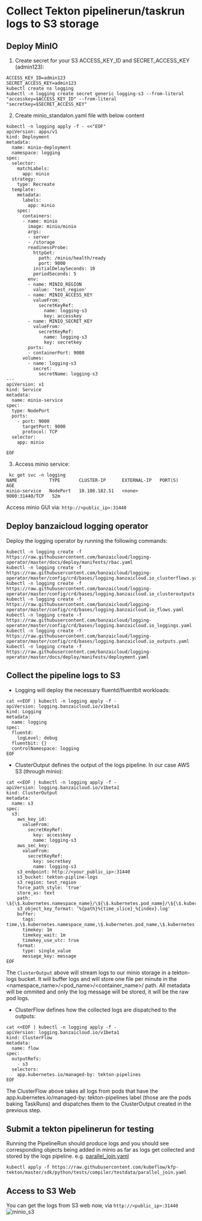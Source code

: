 # Collect Tekton pipelinerun/taskrun logs to S3 storage

## Deploy MinIO

1. Create secret  for your S3 ACCESS_KEY_ID and SECRET_ACCESS_KEY (admin123):
```
ACCESS_KEY_ID=admin123
SECRET_ACCESS_KEY=admin123
kubectl create ns logging
kubectl -n logging create secret generic logging-s3 --from-literal "accesskey=$ACCESS_KEY_ID" --from-literal "secretkey=$SECRET_ACCESS_KEY"
```

2. Create minio_standalon.yaml file with below content

```
kubectl -n logging apply -f - <<"EOF" 
apiVersion: apps/v1
kind: Deployment
metadata:
  name: minio-deployment
  namespace: logging
spec:
  selector:
    matchLabels:
      app: minio
  strategy:
    type: Recreate
  template:
    metadata:
      labels:
        app: minio
    spec:
      containers:
      - name: minio
        image: minio/minio
        args:
        - server
        - /storage
        readinessProbe:
          httpGet:
            path: /minio/health/ready
            port: 9000
          initialDelaySeconds: 10
          periodSeconds: 5
        env:
        - name: MINIO_REGION
          value: 'test_region'
        - name: MINIO_ACCESS_KEY
          valueFrom:
            secretKeyRef:
              name: logging-s3
              key: accesskey
        - name: MINIO_SECRET_KEY
          valueFrom:
            secretKeyRef:
              name: logging-s3
              key: secretkey
        ports:
        - containerPort: 9000
      volumes:
        - name: logging-s3
          secret:
            secretName: logging-s3
---
apiVersion: v1
kind: Service
metadata:
  name: minio-service
spec:
  type: NodePort
  ports:
    - port: 9000
      targetPort: 9000
      protocol: TCP
  selector:
    app: minio

EOF
```

3. Access minio service:
```
 kc get svc -n logging
NAME            TYPE       CLUSTER-IP      EXTERNAL-IP   PORT(S)          AGE
minio-service   NodePort   10.108.182.51   <none>        9000:31440/TCP   52m
```
Access minio GUI via: `http://<public_ip>:31440`

## Deploy banzaicloud logging operator

Deploy the logging operator by running the following commands:
```
kubectl -n logging create -f https://raw.githubusercontent.com/banzaicloud/logging-operator/master/docs/deploy/manifests/rbac.yaml
kubectl -n logging create -f https://raw.githubusercontent.com/banzaicloud/logging-operator/master/config/crd/bases/logging.banzaicloud.io_clusterflows.yaml
kubectl -n logging create -f https://raw.githubusercontent.com/banzaicloud/logging-operator/master/config/crd/bases/logging.banzaicloud.io_clusteroutputs.yaml
kubectl -n logging create -f https://raw.githubusercontent.com/banzaicloud/logging-operator/master/config/crd/bases/logging.banzaicloud.io_flows.yaml
kubectl -n logging create -f https://raw.githubusercontent.com/banzaicloud/logging-operator/master/config/crd/bases/logging.banzaicloud.io_loggings.yaml
kubectl -n logging create -f https://raw.githubusercontent.com/banzaicloud/logging-operator/master/config/crd/bases/logging.banzaicloud.io_outputs.yaml
kubectl -n logging create -f https://raw.githubusercontent.com/banzaicloud/logging-operator/master/docs/deploy/manifests/deployment.yaml

```

## Collect the pipeline logs to S3

- Logging will deploy the necessary fluentd/fluentbit workloads:
```
cat <<EOF | kubectl -n logging apply -f -
apiVersion: logging.banzaicloud.io/v1beta1
kind: Logging
metadata:
  name: logging
spec:
  fluentd:
    logLevel: debug
  fluentbit: {}
  controlNamespace: logging
EOF
```

- ClusterOutput defines the output of the logs pipeline. In our case AWS S3 (through minio):

```
cat <<EOF | kubectl -n logging apply -f -
apiVersion: logging.banzaicloud.io/v1beta1
kind: ClusterOutput
metadata:
  name: s3
spec:
  s3:
    aws_key_id:
      valueFrom:
        secretKeyRef:
          key: accesskey
          name: logging-s3
    aws_sec_key:
      valueFrom:
        secretKeyRef:
          key: secretkey
          name: logging-s3
    s3_endpoint: http://<your_public_ip>:31440
    s3_bucket: tekton-pipline-logs
    s3_region: test_region
    force_path_style: 'true'
    store_as: text
    path: \${\$.kubernetes.namespace_name}/\${\$.kubernetes.pod_name}/\${\$.kubernetes.container_name}/
    s3_object_key_format: '%{path}%{time_slice}_%{index}.log'
    buffer:
      tags: time,\$.kubernetes.namespace_name,\$.kubernetes.pod_name,\$.kubernetes.container_name
      timekey: 1m
      timekey_wait: 1m
      timekey_use_utc: true
    format:
      type: single_value
      message_key: message
EOF
```

The `ClusterOutput` above will stream logs to our minio storage in a tekton-logs bucket. It will buffer logs and will store one file per minute in the <namespace_name>/<pod_name>/<container_name>/ path. All metadata will be ommited and only the log message will be stored, it will be the raw pod logs.

- ClusterFlow defines how the collected logs are dispatched to the outputs:

```
cat <<EOF | kubectl -n logging apply -f -
apiVersion: logging.banzaicloud.io/v1beta1
kind: ClusterFlow
metadata:
  name: flow
spec:
  outputRefs:
    - s3
  selectors:
    app.kubernetes.io/managed-by: tekton-pipelines
EOF
```

The ClusterFlow above takes all logs from pods that have the app.kubernetes.io/managed-by: tekton-pipelines label (those are the pods baking TaskRuns) and dispatches them to the ClusterOutput created in the previous step.


## Submit a tekton pipelinerun for testing

Running the PipelineRun should produce logs and you should see corresponding objects being added in minio as far as logs get collected and stored by the logs pipeline.
e.g. [parallel_join.yaml](/sdk/python/tests/compiler/testdata/parallel_join.yaml)

```
kubectl apply -f https://raw.githubusercontent.com/kubeflow/kfp-tekton/master/sdk/python/tests/compiler/testdata/parallel_join.yaml
```

## Access to S3 Web
You can get the logs from S3 web now, via `http://<public_ip>:31440`
![minio_s3](minio_s3.png)
